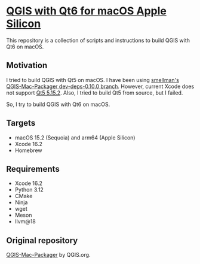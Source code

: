 # [QGIS with Qt6 for macOS Apple Silicon](https://github.com/smellman/qgis-with-qt6-mac)

This repository is a collection of scripts and
instructions to build QGIS with Qt6 on macOS.

## Motivation

I tried to build QGIS with Qt5 on macOS.
I have been using [smellman's QGIS-Mac-Packager dev-deps-0.10.0 branch](https://github.com/smellman/QGIS-Mac-Packager/tree/dev-deps-0.10.0).
However, current Xcode does not support [Qt5 5.15.2](https://download.qgis.org/downloads/macos/deps/).
Also, I tried to build Qt5 from source, but I failed.

So, I try to build QGIS with Qt6 on macOS.

## Targets

- macOS 15.2 (Sequoia) and arm64 (Apple Silicon)
- Xcode 16.2
- Homebrew

## Requirements

- Xcode 16.2
- Python 3.12
- CMake
- Ninja
- wget
- Meson
- llvm@18

## Original repository

[QGIS-Mac-Packager](https://github.com/qgis/QGIS-Mac-Packager) by QGIS.org.

